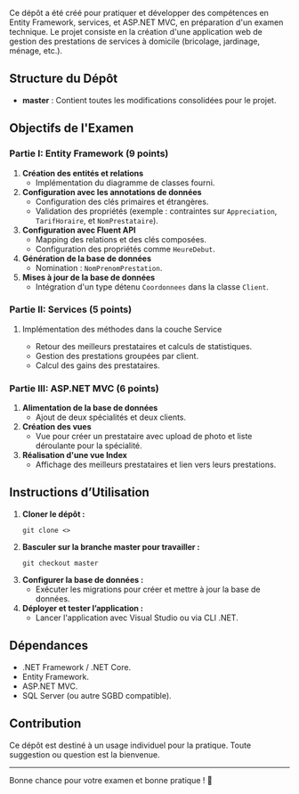 <p>Ce dépôt a été créé pour pratiquer et développer des compétences en Entity Framework, services, et ASP.NET MVC, en préparation d'un examen technique. Le projet consiste en la création d'une application web de gestion des prestations de services à domicile (bricolage, jardinage, ménage, etc.).</p>

<h2>Structure du Dépôt</h2>
<ul>
    <li><strong>master</strong> : Contient toutes les modifications consolidées pour le projet.</li>
</ul>

<h2>Objectifs de l'Examen</h2>

<h3>Partie I: Entity Framework (9 points)</h3>
<ol>
    <li><strong>Création des entités et relations</strong>
        <ul>
            <li>Implémentation du diagramme de classes fourni.</li>
        </ul>
    </li>
    <li><strong>Configuration avec les annotations de données</strong>
        <ul>
            <li>Configuration des clés primaires et étrangères.</li>
            <li>Validation des propriétés (exemple : contraintes sur <code>Appreciation</code>, <code>TarifHoraire</code>, et <code>NomPrestataire</code>).</li>
        </ul>
    </li>
    <li><strong>Configuration avec Fluent API</strong>
        <ul>
            <li>Mapping des relations et des clés composées.</li>
            <li>Configuration des propriétés comme <code>HeureDebut</code>.</li>
        </ul>
    </li>
    <li><strong>Génération de la base de données</strong>
        <ul>
            <li>Nomination : <code>NomPrenomPrestation</code>.</li>
        </ul>
    </li>
    <li><strong>Mises à jour de la base de données</strong>
        <ul>
            <li>Intégration d'un type détenu <code>Coordonnees</code> dans la classe <code>Client</code>.</li>
        </ul>
    </li>
</ol>

<h3>Partie II: Services (5 points)</h3>
<ol>
    <li>Implémentation des méthodes dans la couche Service</li>
    <ul>
        <li>Retour des meilleurs prestataires et calculs de statistiques.</li>
        <li>Gestion des prestations groupées par client.</li>
        <li>Calcul des gains des prestataires.</li>
    </ul>
</ol>

<h3>Partie III: ASP.NET MVC (6 points)</h3>
<ol>
    <li><strong>Alimentation de la base de données</strong>
        <ul>
            <li>Ajout de deux spécialités et deux clients.</li>
        </ul>
    </li>
    <li><strong>Création des vues</strong>
        <ul>
            <li>Vue pour créer un prestataire avec upload de photo et liste déroulante pour la spécialité.</li>
        </ul>
    </li>
    <li><strong>Réalisation d'une vue Index</strong>
        <ul>
            <li>Affichage des meilleurs prestataires et lien vers leurs prestations.</li>
        </ul>
    </li>
</ol>

<h2>Instructions d’Utilisation</h2>
<ol>
    <li><strong>Cloner le dépôt :</strong>
        <pre><code>git clone &lt;&gt;</code></pre>
    </li>
    <li><strong>Basculer sur la branche master pour travailler :</strong>
        <pre><code>git checkout master</code></pre>
    </li>
    <li><strong>Configurer la base de données :</strong>
        <ul>
            <li>Exécuter les migrations pour créer et mettre à jour la base de données.</li>
        </ul>
    </li>
    <li><strong>Déployer et tester l’application :</strong>
        <ul>
            <li>Lancer l'application avec Visual Studio ou via CLI .NET.</li>
        </ul>
    </li>
</ol>

<h2>Dépendances</h2>
<ul>
    <li>.NET Framework / .NET Core.</li>
    <li>Entity Framework.</li>
    <li>ASP.NET MVC.</li>
    <li>SQL Server (ou autre SGBD compatible).</li>
</ul>

<h2>Contribution</h2>
<p>Ce dépôt est destiné à un usage individuel pour la pratique. Toute suggestion ou question est la bienvenue.</p>

<hr>
<p>Bonne chance pour votre examen et bonne pratique ! 🎉</p>
